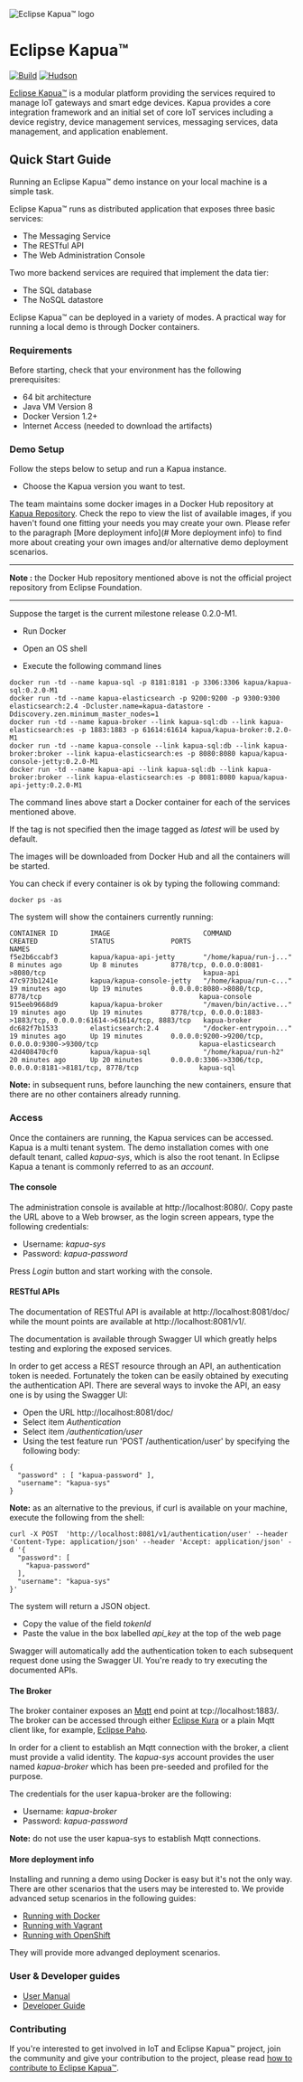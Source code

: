 ![Eclipse Kapua™ logo](docs/user-manual/en/images/kapua-logo.png)

# Eclipse Kapua&trade;

[![Build](https://api.travis-ci.org/eclipse/kapua.svg)](https://travis-ci.org/eclipse/kapua/) [![Hudson](https://img.shields.io/jenkins/s/https/hudson.eclipse.org/kapua/job/Develop.svg)](https://hudson.eclipse.org/kapua/)

[Eclipse Kapua&trade;](http://eclipse.org/kapua) is a modular platform providing the services required to manage IoT gateways and smart edge devices. Kapua provides a core integration framework and an initial set of core IoT services including a device registry, device management services, messaging services, data management, and application enablement.


## Quick Start Guide

Running an Eclipse Kapua&trade; demo instance on your local machine is a simple task.

Eclipse Kapua&trade; runs as distributed application that exposes three basic services:
* The Messaging Service
* The RESTful API
* The Web Administration Console

Two more backend services are required that implement the data tier:
* The SQL database
* The NoSQL datastore

Eclipse Kapua&trade; can be deployed in a variety of modes. A practical way for running a local demo is through Docker containers.

### Requirements

Before starting, check that your environment has the following prerequisites:

* 64 bit architecture
* Java VM Version 8
* Docker Version 1.2+
* Internet Access (needed to download the artifacts)

### Demo Setup

Follow the steps below to setup and run a Kapua instance.

* Choose the Kapua version you want to test.

The team maintains some docker images in a Docker Hub repository at [Kapua Repository](https://hub.docker.com/r/kapua/). Check the repo to view the list of available images, if you haven't found one fitting your needs you may create your own. Please refer to the paragraph [More deployment info](# More deployment info) to find more about creating your own images and/or alternative demo deployment scenarios.

***
**Note :** the Docker Hub repository mentioned above is not the official project repository from Eclipse Foundation.
***

Suppose the target is the current milestone release 0.2.0-M1.

* Run Docker

* Open an OS shell
* Execute the following command lines

```
docker run -td --name kapua-sql -p 8181:8181 -p 3306:3306 kapua/kapua-sql:0.2.0-M1
docker run -td --name kapua-elasticsearch -p 9200:9200 -p 9300:9300 elasticsearch:2.4 -Dcluster.name=kapua-datastore -Ddiscovery.zen.minimum_master_nodes=1
docker run -td --name kapua-broker --link kapua-sql:db --link kapua-elasticsearch:es -p 1883:1883 -p 61614:61614 kapua/kapua-broker:0.2.0-M1
docker run -td --name kapua-console --link kapua-sql:db --link kapua-broker:broker --link kapua-elasticsearch:es -p 8080:8080 kapua/kapua-console-jetty:0.2.0-M1
docker run -td --name kapua-api --link kapua-sql:db --link kapua-broker:broker --link kapua-elasticsearch:es -p 8081:8080 kapua/kapua-api-jetty:0.2.0-M1
```

The command lines above start a Docker container for each of the services mentioned above.

If the tag is not specified then the image tagged as _latest_ will be used by default.

The images will be downloaded from Docker Hub and all the containers will be started.

You can check if every container is ok by typing the following command:

```
docker ps -as
```

The system will show the containers currently running:

```
CONTAINER ID        IMAGE                       COMMAND                  CREATED             STATUS              PORTS                                                                  NAMES
f5e2b6ccabf3        kapua/kapua-api-jetty       "/home/kapua/run-j..."   8 minutes ago       Up 8 minutes        8778/tcp, 0.0.0.0:8081->8080/tcp                                       kapua-api
47c973b1241e        kapua/kapua-console-jetty   "/home/kapua/run-c..."   19 minutes ago      Up 19 minutes       0.0.0.0:8080->8080/tcp, 8778/tcp                                       kapua-console
915eeb9668d9        kapua/kapua-broker          "/maven/bin/active..."   19 minutes ago      Up 19 minutes       8778/tcp, 0.0.0.0:1883->1883/tcp, 0.0.0.0:61614->61614/tcp, 8883/tcp   kapua-broker
dc682f7b1533        elasticsearch:2.4           "/docker-entrypoin..."   19 minutes ago      Up 19 minutes       0.0.0.0:9200->9200/tcp, 0.0.0.0:9300->9300/tcp                         kapua-elasticsearch
42d408470cf0        kapua/kapua-sql             "/home/kapua/run-h2"     20 minutes ago      Up 20 minutes       0.0.0.0:3306->3306/tcp, 0.0.0.0:8181->8181/tcp, 8778/tcp               kapua-sql
```

**Note:** in subsequent runs, before launching the new containers, ensure that there are no other containers already running.

### Access

Once the containers are running, the Kapua services can be accessed. Kapua is a multi tenant
system. The demo installation comes with one default tenant, called _kapua-sys_, which is also the root tenant. In Eclipse Kapua a tenant is commonly referred to as an _account_.

#### The console

The administration console is available at http://localhost:8080/. Copy paste the URL above to a Web browser, as the login screen appears, type the following credentials:

* Username: _kapua-sys_
* Password: _kapua-password_

Press _Login_ button and start working with the console.

#### RESTful APIs

The documentation of RESTful API is available at http://localhost:8081/doc/ while the mount points are available at http://localhost:8081/v1/.

The documentation is available through Swagger UI which greatly helps testing and exploring the exposed services.

In order to get access a REST resource through an API, an authentication token is needed. Fortunately the token can be easily obtained by executing the authentication API. There are several ways to invoke the API, an easy one is by using the Swagger UI:

* Open the URL http://localhost:8081/doc/
* Select item _Authentication_
* Select item _/authentication/user_
* Using the test feature run 'POST /authentication/user' by specifying the following body:

```
{
  "password" : [ "kapua-password" ],
  "username": "kapua-sys"
}
```

**Note:** as an alternative to the previous, if curl is available on your machine, execute the following from the shell:

```
curl -X POST  'http://localhost:8081/v1/authentication/user' --header 'Content-Type: application/json' --header 'Accept: application/json' -d '{
  "password": [
    "kapua-password"
  ],
  "username": "kapua-sys"
}'
```

The system will return a JSON object.

* Copy the value of the field _tokenId_
* Paste the value in the box labelled _api\_key_ at the top of the web page

Swagger will automatically add the authentication token to each subsequent request done using the Swagger UI. You're ready to try executing the documented APIs.

#### The Broker

The broker container exposes an [Mqtt](http://mqtt.org/) end point at tcp://localhost:1883/.
The broker can be accessed through either [Eclipse Kura](http://www.eclipse.org/kura/) or a plain Mqtt client like, for example, [Eclipse Paho](http://www.eclipse.org/paho/).

In order for a client to establish an Mqtt connection with the broker, a client must provide a valid identity. The _kapua-sys_ account provides the user named _kapua-broker_ which has been pre-seeded and profiled for the purpose.

The credentials for the user kapua-broker are the following:

* Username: _kapua-broker_
* Password: _kapua-password_

**Note:** do not use the user kapua-sys to establish Mqtt connections.

#### More deployment info
Installing and running a demo using Docker is easy but it's not the only way. There are other scenarios that the users may be interested to. We provide advanced setup scenarios in the following guides:

* [Running with Docker](assembly/README.md)
* [Running with Vagrant](dev-tools/src/main/vagrant/README.md#demo-machine-quick-start)
* [Running with OpenShift](docs/developer-guide/en/running.md#openshift)

They will provide more advanged deployment scenarios.

### User & Developer guides

* [User Manual](http://download.eclipse.org/kapua/docs/develop/user-manual/en)
* [Developer Guide](http://download.eclipse.org/kapua/docs/develop/developer-guide/en)

### Contributing

If you're interested to get involved in IoT and Eclipse Kapua&trade; project, join the community and give your contribution to the project, please read [how to contribute to Eclipse Kapua&trade;](https://github.com/eclipse/kapua/blob/develop/CONTRIBUTING.md).
